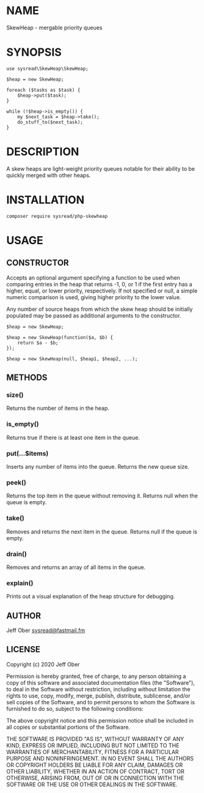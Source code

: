 # NAME

SkewHeap - mergable priority queues

# SYNOPSIS

    use sysread\SkewHeap\SkewHeap;

    $heap = new SkewHeap;

    foreach ($tasks as $task) {
        $heap->put($task);
    }

    while (!$heap->is_empty()) {
        my $next_task = $heap->take();
        do_stuff_to($next_task);
    }

# DESCRIPTION

A skew heaps are light-weight priority queues notable for their ability to be
quickly merged with other heaps.

# INSTALLATION

    composer require sysread/php-skewheap

# USAGE

## CONSTRUCTOR

Accepts an optional argument specifying a function to be used when comparing
entries in the heap that returns -1, 0, or 1 if the first entry has a higher,
equal, or lower priority, respectively. If not specified or null, a simple
numeric comparison is used, giving higher priority to the lower value.

Any number of source heaps from which the skew heap should be initially
populated may be passed as additional arguments to the constructor.

    $heap = new SkewHeap;

    $heap = new SkewHeap(function($a, $b) {
        return $a - $b;
    });

    $heap = new SkewHeap(null, $heap1, $heap2, ...);

## METHODS

### size()

Returns the number of items in the heap.

### is_empty()

Returns true if there is at least one item in the queue.

### put(...$items)

Inserts any number of items into the queue. Returns the new queue size.

### peek()

Returns the top item in the queue without removing it. Returns null when the
queue is empty.

### take()

Removes and returns the next item in the queue. Returns null if the queue is
empty.

### drain()

Removes and returns an array of all items in the queue.

### explain()

Prints out a visual explanation of the heap structure for debugging.

## AUTHOR

Jeff Ober <sysread@fastmail.fm>

## LICENSE

Copyright (c) 2020 Jeff Ober

Permission is hereby granted, free of charge, to any person obtaining a copy
of this software and associated documentation files (the "Software"), to deal
in the Software without restriction, including without limitation the rights
to use, copy, modify, merge, publish, distribute, sublicense, and/or sell
copies of the Software, and to permit persons to whom the Software is
furnished to do so, subject to the following conditions:

The above copyright notice and this permission notice shall be included in all
copies or substantial portions of the Software.

THE SOFTWARE IS PROVIDED "AS IS", WITHOUT WARRANTY OF ANY KIND, EXPRESS OR
IMPLIED, INCLUDING BUT NOT LIMITED TO THE WARRANTIES OF MERCHANTABILITY,
FITNESS FOR A PARTICULAR PURPOSE AND NONINFRINGEMENT. IN NO EVENT SHALL THE
AUTHORS OR COPYRIGHT HOLDERS BE LIABLE FOR ANY CLAIM, DAMAGES OR OTHER
LIABILITY, WHETHER IN AN ACTION OF CONTRACT, TORT OR OTHERWISE, ARISING FROM,
OUT OF OR IN CONNECTION WITH THE SOFTWARE OR THE USE OR OTHER DEALINGS IN THE
SOFTWARE.
